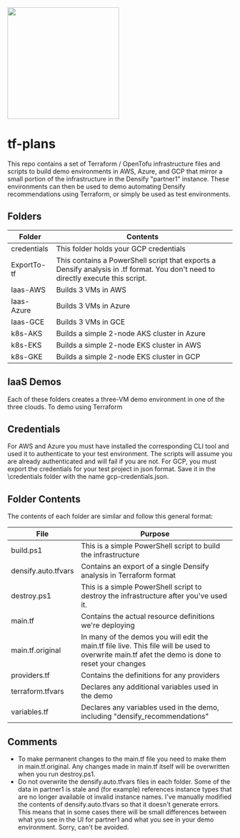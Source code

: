 <img src="https://www.densify.com/wp-content/uploads/densify.png" width="250">

tf-plans
========

This repo contains a set of Terraform / OpenTofu infrastructure files and scripts to build demo environments in AWS, Azure, and GCP that mirror a small portion of the infrastructure in the Densify "partner1" instance.  These environments can then be used to demo automating Densify recommendations using Terraform, or simply be used as test environments.

Folders
-------
| Folder | Contents
| ------ | --------
| credentials | This folder holds your GCP credentials |
| ExportTo-tf | This contains a PowerShell script that exports a Densify analysis in .tf format.  You don't need to directly execute this script. |
| Iaas-AWS | Builds 3 VMs in AWS |
| Iaas-Azure | Builds 3 VMs in Azure |
| Iaas-GCE | Builds 3 VMs in GCE |
| k8s-AKS | Builds a simple 2-node AKS cluster in Azure |
| k8s-EKS | Builds a simple 2-node EKS cluster in AWS |
| k8s-GKE | Builds a simple 2-node EKS cluster in GCP |

IaaS Demos
----------
Each of these folders creates a three-VM demo environment in one of the three clouds.  To demo using Terraform 

Credentials
-----------
For AWS and Azure you must have installed the corresponding CLI tool and used it to authenticate to your test environment.  The scripts will assume you are already authenticated and will fail if you are not.
For GCP, you must export the credentials for your test project in json format.  Save it in the \credentials folder with the name gcp-credentials.json.  

Folder Contents
---------------
The contents of each folder are similar and follow this general format:

| File | Purpose |
| ---- | ------- |
| build.ps1 | This is a simple PowerShell script to build the infrastructure |
| densify.auto.tfvars | Contains an export of a single Densify analysis in Terraform format |
| destroy.ps1 | This is a simple PowerShell script to destroy the infrastructure after you've used it. |
| main.tf | Contains the actual resource definitions we're deploying |
| main.tf.original | In many of the demos you will edit the main.tf file live.  This file will be used to overwrite main.tf afet the demo is done to reset your changes |
| providers.tf | Contains the definitions for any providers |
| terraform.tfvars | Declares any additional variables used in the demo |
| variables.tf | Declares any variables used in the demo, including "densify_recommendations" |

Comments
--------
* To make permanent changes to the main.tf file you need to make them in main.tf.original.  Any changes made in main.tf itself will be overwritten when you run destroy.ps1.
* Do not overwrite the densify.auto.tfvars files in each folder.  Some of the data in partner1 is stale and (for example) references instance types that are no longer available ot invalid instance names.  I've manually modified the contents of densify.auto.tfvars so that it doesn't generate errors.  This means that in some cases there will be small differences between what you see in the UI for partner1 and what you see in your demo environment.  Sorry, can't be avoided.
